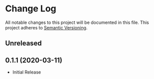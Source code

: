 # Change Log

All notable changes to this project will be documented in this file.
This project adheres to [Semantic Versioning](http://semver.org/).

## Unreleased

## 0.1.1 (2020-03-11)

- Initial Release
